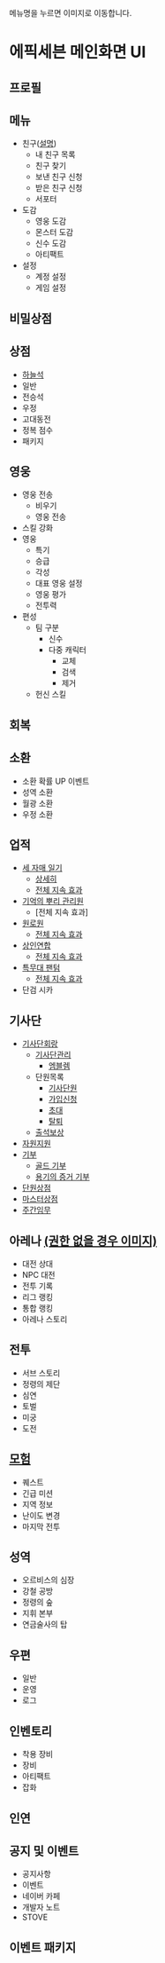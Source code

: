 메뉴명을 누르면 이미지로 이동합니다.

# 에픽세븐 메인화면 UI
## **프로필**
## **메뉴**
  - 친구([설명](https://namu.wiki/w/%EC%97%90%ED%94%BD%EC%84%B8%EB%B8%90/%EC%8B%9C%EC%8A%A4%ED%85%9C#s-4.1))
    * 내 친구 목록
    * 친구 찾기
    * 보낸 친구 신청
    * 받은 친구 신청
    * 서포터
  - 도감
    * 영웅 도감
    * 몬스터 도감
    * 신수 도감
    * 아티팩트
  - 설정
    * 계정 설정
    * 게임 설정
## **비밀상점**
## **상점**
  - [하늘석](https://github.com/sem1308/group1/blob/master/181019epic7/cashtable.md)
  - 일반
  - 전승석
  - 우정
  - 고대동전
  - 정복 점수
  - 패키지
## **영웅**
  - 영웅 전송
    * 비우기
    * 영웅 전송
  - 스킬 강화
  - 영웅
    * 특기
    * 승급
    * 각성
    * 대표 영웅 설정
    * 영웅 평가
    * 전투력
  - 편성
    * 팀 구분
      - 신수
      - 다중 캐릭터
        * 교체
        * 검색
        * 제거
    * 헌신 스킬
## **회복**
## **소환**
  - 소환 확률 UP 이벤트
  - 성역 소환
  - 월광 소환
  - 우정 소환
## **업적**
  - [세 자매 일기](https://github.com/sem1308/group1/blob/master/181019epic7/img_noh/%EC%97%85%EC%A0%81-1%EC%84%B8%EC%9E%90%EB%A7%A4%EC%9D%BC%EA%B8%B0.jpg)
    * [상세히](https://github.com/sem1308/group1/blob/master/181019epic7/img_noh/%EC%97%85%EC%A0%81-1%EC%84%B8%EC%9E%90%EB%A7%A4%EC%9D%BC%EA%B8%B0-%EC%83%81%EC%84%B8%ED%9E%88.jpg)
    * [전체 지속 효과](https://github.com/sem1308/group1/blob/master/181019epic7/img_noh/%EC%97%85%EC%A0%81-%EC%A0%84%EC%B2%B4%EC%A7%80%EC%86%8D%ED%9A%A8%EA%B3%BC.jpg)
  - [기억의 뿌리 관리원](https://github.com/sem1308/group1/blob/master/181019epic7/img_noh/%EC%97%85%EC%A0%81-2%EA%B8%B0%EC%96%B5%EC%9D%98%EB%BF%8C%EB%A6%AC%EA%B4%80%EB%A6%AC%EC%9B%90.jpg)
    * [전체 지속 효과]
  - [원로원](https://github.com/sem1308/group1/blob/master/181019epic7/img_noh/%EC%97%85%EC%A0%81-3%EC%9B%90%EB%A1%9C%EC%9B%90.jpg)
    * [전체 지속 효과](https://github.com/sem1308/group1/blob/develop/181029epic7/img/Screenshot_20181029-140956_%EC%97%90%ED%94%BD%EC%84%B8%EB%B8%90(%EC%9B%90%EB%A1%9C%EC%9B%90-%EC%A0%84%EC%B2%B4%EC%A7%80%EC%86%8D%ED%9A%A8%EA%B3%BC).jpg)
  - [상인연합](https://github.com/sem1308/group1/blob/develop/181029epic7/img/Screenshot_20181029-140937_%EC%97%90%ED%94%BD%EC%84%B8%EB%B8%90(%EC%83%81%EC%9D%B8%EC%97%B0%ED%95%A9).jpg)
    * [전체 지속 효과](https://github.com/sem1308/group1/blob/develop/181029epic7/img/Screenshot_20181029-140950_%EC%97%90%ED%94%BD%EC%84%B8%EB%B8%90(%EC%83%81%EC%9D%B8%EC%97%B0%ED%95%A9-%EC%A0%84%EC%B2%B4%EC%A7%80%EC%86%8D%ED%9A%A8%EA%B3%BC).jpg)
  - [특무대 팬텀](https://github.com/sem1308/group1/blob/develop/181029epic7/img/Screenshot_20181029-140943_%EC%97%90%ED%94%BD%EC%84%B8%EB%B8%90(%ED%8A%B9%EB%AC%B4%EB%8C%80%20%ED%8C%AC%ED%85%80).jpg)
    * [전체 지속 효과](https://github.com/sem1308/group1/blob/develop/181029epic7/img/Screenshot_20181029-141001_%EC%97%90%ED%94%BD%EC%84%B8%EB%B8%90(%ED%8A%B9%EB%AC%B4%EB%8C%80%20%ED%8C%AC%ED%85%80-%EC%A0%84%EC%B2%B4%EC%A7%80%EC%86%8D%ED%9A%A8%EA%B3%BC).jpg)
  - 단검 시카
## **기사단**
  - [기사단회랑](https://github.com/sem1308/group1/blob/master/181019epic7/img_noh/%EA%B8%B0%EC%82%AC%EB%8B%A8-1%EA%B8%B0%EC%82%AC%EB%8B%A8%ED%9A%8C%EB%9E%91.jpg)
    * [기사단관리](https://github.com/sem1308/group1/blob/master/181019epic7/img_noh/%EA%B8%B0%EC%82%AC%EB%8B%A8-1%EA%B8%B0%EC%82%AC%EB%8B%A8%ED%9A%8C%EB%9E%91-%EA%B8%B0%EC%82%AC%EB%8B%A8%EA%B4%80%EB%A6%AC.jpg)
      - [엠블렘](https://github.com/sem1308/group1/blob/master/181019epic7/img_noh/%EA%B8%B0%EC%82%AC%EB%8B%A8-1%EA%B8%B0%EC%82%AC%EB%8B%A8%ED%9A%8C%EB%9E%91-%EA%B8%B0%EC%82%AC%EB%8B%A8%EA%B4%80%EB%A6%AC-%EC%97%A0%EB%B8%94%EB%A0%98.jpg)
    * 단원목록
      - [기사단원](https://github.com/sem1308/group1/blob/master/181019epic7/img_noh/%EA%B8%B0%EC%82%AC%EB%8B%A8-1%EA%B8%B0%EC%82%AC%EB%8B%A8%ED%9A%8C%EB%9E%91-%EB%8B%A8%EC%9B%90%EB%AA%A9%EB%A1%9D-%EA%B8%B0%EC%82%AC%EB%8B%A8%EC%9B%90.jpg)
      - [가입신청](https://github.com/sem1308/group1/blob/master/181019epic7/img_noh/%EA%B8%B0%EC%82%AC%EB%8B%A8-1%EA%B8%B0%EC%82%AC%EB%8B%A8%ED%9A%8C%EB%9E%91-%EB%8B%A8%EC%9B%90%EB%AA%A9%EB%A1%9D-%EA%B0%80%EC%9E%85%EC%8B%A0%EC%B2%AD.jpg)
      - [초대](https://github.com/sem1308/group1/blob/master/181019epic7/img_noh/%EA%B8%B0%EC%82%AC%EB%8B%A8-1%EA%B8%B0%EC%82%AC%EB%8B%A8%ED%9A%8C%EB%9E%91-%EB%8B%A8%EC%9B%90%EB%AA%A9%EB%A1%9D-%EC%B4%88%EB%8C%80.jpg)
      - [탈퇴](https://github.com/sem1308/group1/blob/master/181019epic7/img_noh/%EA%B8%B0%EC%82%AC%EB%8B%A8-1%EA%B8%B0%EC%82%AC%EB%8B%A8%ED%9A%8C%EB%9E%91-%EB%8B%A8%EC%9B%90%EB%AA%A9%EB%A1%9D-%ED%83%88%ED%87%B4.jpg)
    * [출석보상](https://github.com/sem1308/group1/blob/master/181019epic7/img_noh/%EA%B8%B0%EC%82%AC%EB%8B%A8-1%EA%B8%B0%EC%82%AC%EB%8B%A8%ED%9A%8C%EB%9E%91-%EC%B6%9C%EC%84%9D%EB%B3%B4%EC%83%81.jpg)
  - [자원지원](https://github.com/sem1308/group1/blob/master/181019epic7/img_noh/%EA%B8%B0%EC%82%AC%EB%8B%A8-2%EC%9E%90%EC%9B%90%EC%A7%80%EC%9B%90.jpg)
  - [기부](https://github.com/sem1308/group1/blob/master/181019epic7/img_noh/%EA%B8%B0%EC%82%AC%EB%8B%A8-3%EA%B8%B0%EB%B6%80.jpg)
    * [골드 기부](https://github.com/sem1308/group1/blob/master/181019epic7/img_noh/%EA%B8%B0%EC%82%AC%EB%8B%A8-3%EA%B8%B0%EB%B6%80-%EA%B3%A8%EB%93%9C%EA%B8%B0%EB%B6%80.jpg)
    * [용기의 증거 기부](https://github.com/sem1308/group1/blob/master/181019epic7/img_noh/%EA%B8%B0%EC%82%AC%EB%8B%A8-3%EA%B8%B0%EB%B6%80-%EC%9A%A9%EA%B8%B0%EC%9D%98%EC%A6%9D%EA%B1%B0%EA%B8%B0%EB%B6%80.jpg)
  - [단원상점](https://github.com/sem1308/group1/blob/master/181019epic7/img_noh/%EA%B8%B0%EC%82%AC%EB%8B%A8-4%EB%8B%A8%EC%9B%90%EC%83%81%EC%A0%90.jpg)
  - [마스터상점](https://github.com/sem1308/group1/blob/master/181019epic7/img_noh/%EA%B8%B0%EC%82%AC%EB%8B%A8-5%EB%A7%88%EC%8A%A4%ED%84%B0%EC%83%81%EC%A0%90.jpg)
  - [주간임무](https://github.com/sem1308/group1/blob/master/181019epic7/img_noh/%EA%B8%B0%EC%82%AC%EB%8B%A8-6%EC%A3%BC%EA%B0%84%EC%9E%84%EB%AC%B4.jpg)
## **아레나** [(권한 없을 경우 이미지)](https://github.com/sem1308/group1/blob/master/181019epic7/img_noh/%EC%95%84%EB%A0%88%EB%82%98-%EA%B6%8C%ED%95%9C%EC%97%86%EC%9D%8C.jpg)
  - 대전 상대
  - NPC 대전
  - 전투 기록
  - 리그 랭킹
  - 통합 랭킹
  - 아레나 스토리
## **전투**
  - 서브 스토리
  - 정령의 제단
  - 심연
  - 토벌
  - 미궁
  - 도전
## [**모험**](https://github.com/sem1308/group1/blob/master/181019epic7/img_noh/%EB%AA%A8%ED%97%98-%EB%A6%AC%ED%83%80%EB%8B%88%EC%95%84.png)
  - 퀘스트
  - 긴급 미션
  - 지역 정보
  - 난이도 변경
  - 마지막 전투
## **성역**
  - 오르비스의 심장
  - 강철 공방
  - 정령의 숲
  - 지휘 본부
  - 연금술사의 탑
## **우편**
  - 일반
  - 운영
  - 로그
## **인벤토리**
  - 착용 장비
  - 장비
  - 아티팩트
  - 잡화
## **인연**
## 공지 및 이벤트
  - 공지사항
  - 이벤트
  - 네이버 카페
  - 개발자 노트
  - STOVE
## 이벤트 패키지
